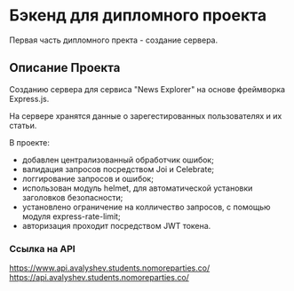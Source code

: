 # Бэкенд для дипломного проекта

Первая часть дипломного пректа - создание сервера.

## Описание Проекта

Созданию сервера для сервиса "News Explorer" на основе фреймворка Express.js.

На сервере хранятся данные о зарегестированных пользователях и их статьи.

В проекте:

- добавлен централизованный обработчик ошибок;
- валидация запросов посредством Joi и Celebrate;
- логгирование запросов и ошибок;
- использован модуль helmet, для автоматической установки заголовков безопасности;
- установлено ограничение на колличество запросов, с помощью модуля express-rate-limit;
- aвторизация проходит посредством JWT токена.

### Ссылка на API

 <https://www.api.avalyshev.students.nomoreparties.co/>
 <https://api.avalyshev.students.nomoreparties.co/>
